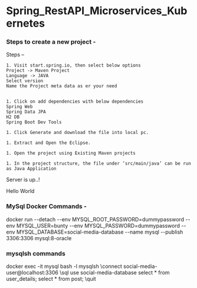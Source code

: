 # Spring_RestAPI_Microservices_Kubernetes

### Steps to create a new project -

Steps – 
```
1. Visit start.spring.io, then select below options
Project -> Maven Project 
Language -> JAVA 
Select version 
Name the Project meta data as er your need 
 

1. Click on add dependencies with below dependencies 
Spring Web 
Spring Data JPA 
H2 DB 
Spring Boot Dev Tools 
 
1. Click Generate and download the file into local pc. 

1. Extract and Open the Eclipse. 

1. Open the project using Existing Maven projects 

1. In the project structure, the file under ‘src/main/java’ can be run as Java Application 
```
Server is up..! 

Hello World 

### MySql Docker Commands -

docker run --detach --env MYSQL_ROOT_PASSWORD=dummypassword --env MYSQL_USER=bunty --env MYSQL_PASSWORD=dummypassword --env MYSQL_DATABASE=social-media-database --name mysql --publish 3306:3306 mysql:8-oracle

### mysqlsh commands

  docker exec -it mysql bash -l
  mysqlsh
  \connect social-media-user@localhost:3306
  \sql
  use social-media-database
  select * from user_details;
  select * from post;
  \quit

